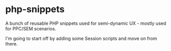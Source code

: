 # php-snippets
A bunch of reusable PHP snippets used for semi-dynamic UX - mostly used for PPC/SEM scenarios.

I'm going to start off by adding some Session scripts and move on from there.
